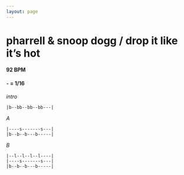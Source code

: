 ```yaml
---
layout: page
---
```


# pharrell & snoop dogg / drop it like it’s hot

#### 92 BPM
#### `-` = 1/16

_intro_
```
|b--bb--bb--bb---|
```

_A_
```
|----s-------s---|
|b--b--b---b-----|
```

_B_
```
|--l--l--l--l----|
|----s-------s---|
|b--b--b---b-----|
```
